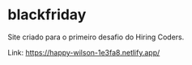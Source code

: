 # blackfriday
Site criado para o primeiro desafio do Hiring Coders.

Link: https://happy-wilson-1e3fa8.netlify.app/
